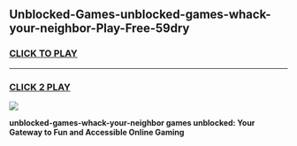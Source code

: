 
## Unblocked-Games-unblocked-games-whack-your-neighbor-Play-Free-59dry
<h3>
<a href="https://premium76.site?title=unblocked-games-whack-your-neighbor&ref=21A">CLICK TO PLAY</a></h3>
<hr>

<h3>
<a href="https://premium76.site?title=unblocked-games-whack-your-neighbor&ref=21A">CLICK 2 PLAY</a>
  
</h3>

<a href="https://premium76.site?title=unblocked-games-whack-your-neighbor&ref=21A"><img src="https://clearcache.store/games.png"></a>


**unblocked-games-whack-your-neighbor games unblocked: Your Gateway to Fun and Accessible Online Gaming**
